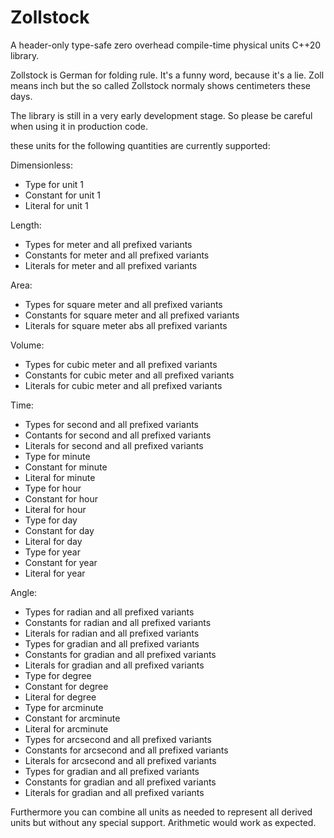 # Zollstock
A header-only type-safe zero overhead compile-time physical units C++20 library.

Zollstock is German for folding rule. It's a funny word, because it's a lie. Zoll means inch but the
so called Zollstock normaly shows centimeters these days.

The library is still in a very early development stage. So please be careful when using it in
production code.

these units for the following quantities are currently supported:

Dimensionless:
  - Type for unit 1
  - Constant for unit 1
  - Literal for unit 1

Length:
  - Types for meter and all prefixed variants
  - Constants for meter and all prefixed variants
  - Literals for meter and all prefixed variants

Area:
  - Types for square meter and all prefixed variants
  - Constants for square meter and all prefixed variants
  - Literals for square meter abs all prefixed variants

Volume:
  - Types for cubic meter and all prefixed variants
  - Constants for cubic meter and all prefixed variants
  - Literals for cubic meter and all prefixed variants

Time:
  - Types for second and all prefixed variants
  - Contants for second and all prefixed variants
  - Literals for second and all prefixed variants
  - Type for minute
  - Constant for minute
  - Literal for minute
  - Type for hour
  - Constant for hour
  - Literal for hour
  - Type for day
  - Constant for day
  - Literal for day
  - Type for year
  - Constant for year
  - Literal for year

Angle:
  - Types for radian and all prefixed variants
  - Constants for radian and all prefixed variants
  - Literals for radian and all prefixed variants
  - Types for gradian and all prefixed variants
  - Constants for gradian and all prefixed variants
  - Literals for gradian and all prefixed variants
  - Type for degree
  - Constant for degree
  - Literal for degree
  - Type for arcminute
  - Constant for arcminute
  - Literal for arcminute
  - Types for arcsecond and all prefixed variants
  - Constants for arcsecond and all prefixed variants
  - Literals for arcsecond and all prefixed variants
  - Types for gradian and all prefixed variants
  - Constants for gradian and all prefixed variants
  - Literals for gradian and all prefixed variants


Furthermore you can combine all units as needed to represent all derived units but without any
special support. Arithmetic would work as expected.
